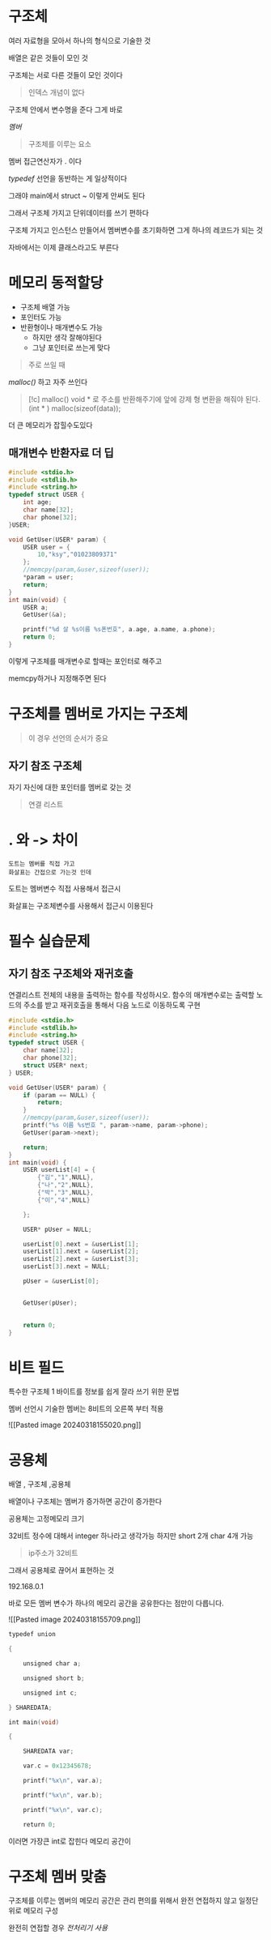 
# 구조체

여러 자료형을 모아서 하나의 형식으로 기술한 것 

배열은 같은 것들이 모인  것

구조체는 서로 다른 것들이 모인 것이다 

> 인덱스 개념이 없다 

구조체 안에서 변수명을 준다 그게 바로

*멤버*

> 구조체를 이루는 요소

멤버 접근연산자가 . 이다 

*typedef* 선언을 동반하는 게 일상적이다 

그래야 main에서 struct ~ 이렇게 안써도 된다 

그래서 구조체 가지고 단위데이터를 쓰기 편하다 

구조체 가지고 인스턴스 만들어서 멤버변수를 초기화하면
그게 하나의 레코드가 되는 것 

자바에서는 이제 클래스라고도 부른다 

# 메모리 동적할당

- 구조체 배열 가능
- 포인터도 가능
- 반환형이나 매개변수도 가능
	- 하지만 생각 잘해야된다 
	- 그냥 포인터로 쓰는게 맞다

> 주로 쓰일 때

*malloc()* 하고 자주 쓰인다 

> [!c] malloc()
> void *  로 주소를 반환해주기에 앞에 강제 형 변환을 해줘야 된다.
> (int * ) malloc(sizeof(data));

더 큰 메모리가 잡힐수도있다

## 매개변수 반환자료 더 딥 

```c
#include <stdio.h>
#include <stdlib.h>
#include <string.h>
typedef struct USER {
	int age;
	char name[32];
	char phone[32];
}USER;

void GetUser(USER* param) {
	USER user = {
		10,"ksy","01023809371"
	};
	//memcpy(param,&user,sizeof(user));
	*param = user;
	return;
}
int main(void) {
	USER a;
	GetUser(&a);

	printf("%d 살 %s이름 %s폰번호", a.age, a.name, a.phone);
	return 0;
}
```

이렇게 구조체를 매개변수로 할때는 포인터로 해주고 

memcpy하거나 지정해주면 된다

# 구조체를 멤버로 가지는 구조체

> 이 경우 선언의 순서가 중요

## 자기 참조 구조체 

자기 자신에 대한 포인터를 멤버로 갖는 것 

> 연결 리스트 



# . 와 -> 차이 

	도트는 멤버를 직접 가고 
	화살표는 간접으로 가는것 인데

도트는 멤버변수 직접 사용해서 접근시

화살표는 구조체변수를 사용해서 접근시 이용된다

# 필수 실습문제

## 자기 참조 구조체와 재귀호출 

연결리스트 전체의 내용을 출력하는 함수를 작성하시오.
함수의 매개변수로는 출력할 노드의 주소를 받고 재귀호출을 통해서 다음 노드로 이동하도록 구현 
```c
#include <stdio.h>
#include <stdlib.h>
#include <string.h>
typedef struct USER {
	char name[32];
	char phone[32];
	struct USER* next;
} USER;

void GetUser(USER* param) {
	if (param == NULL) {
		return;
	}
	//memcpy(param,&user,sizeof(user));
	printf("%s 이름 %s번호 ", param->name, param->phone);
	GetUser(param->next);

	return;
}
int main(void) {
	USER userList[4] = {
		{"김","1",NULL},
		{"나","2",NULL},
		{"박","3",NULL},
		{"이","4",NULL}

	};

	USER* pUser = NULL;

	userList[0].next = &userList[1];
	userList[1].next = &userList[2];
	userList[2].next = &userList[3];
	userList[3].next = NULL;

	pUser = &userList[0];


	GetUser(pUser);

	
	return 0;
}
```
# 비트 필드

특수한 구조체 
1 바이트를 정보를 쉽게 잘라 쓰기 위한 문법 

멤버 선언시 기술한 멤버는 8비트의 오른쪽 부터 적용 

![[Pasted image 20240318155020.png]]


# 공용체


배열 , 구조체 ,공용체

배열이나 구조체는 멤버가 증가하면 공간이 증가한다

공용체는 고정메모리 크기 

32비트 정수에 대해서 integer 하나라고 생각가능
하지만 short 2개 char 4개 가능 

> ip주소가 32비트 

그래서 공용체로 끊어서 표현하는 것 

192.168.0.1

바로 모든 멤버 변수가 하나의 메모리 공간을 공유한다는 점만이 다릅니다.

![[Pasted image 20240318155709.png]]

```c
typedef union

{

    unsigned char a;

    unsigned short b;

    unsigned int c;

} SHAREDATA;

int main(void)

{

    SHAREDATA var;

    var.c = 0x12345678;  

    printf("%x\n", var.a);

    printf("%x\n", var.b);

    printf("%x\n", var.c);

    return 0;
```

이러면 가장큰 int로 잡힌다 메모리 공간이 

# 구조체 멤버 맞춤

구조체를 이루는 멤버의 메모리 공간은 관리 편의를 위해서 완전 연접하지 않고 일정단위로 메모리 구성

완전히 연접할 경우 *전처리기 사용*


